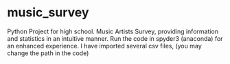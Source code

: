 # music_survey
Python Project for high school. Music Artists Survey, providing information and statistics in an intuitive manner.
Run the code in spyder3 (anaconda) for an enhanced experience. 
I have imported several csv files, (you may change the path in the code) 
